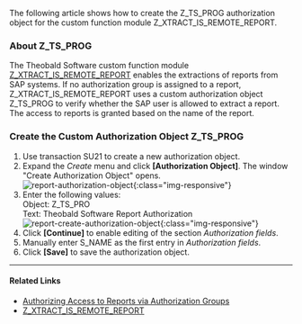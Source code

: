 The following article shows how to create the Z_TS_PROG authorization object for the custom function module Z_XTRACT_IS_REMOTE_REPORT.<br>

### About Z_TS_PROG

The Theobald Software custom function module [Z_XTRACT_IS_REMOTE_REPORT](../documentation/setup-in-sap/custom-function-module-for-reports.md) enables the extractions of reports from SAP systems.
If no authorization group is assigned to a report, Z_XTRACT_IS_REMOTE_REPORT uses a custom authorization object Z_TS_PROG to verify whether the SAP user is allowed to extract a report. 
The access to reports is granted based on the name of the report.


### Create the Custom Authorization Object Z_TS_PROG

1. Use transaction SU21 to create a new authorization object.
2. Expand the *Create* menu and click **[Authorization Object]**. The window "Create Authorization Object" opens.<br>
![report-authorization-object](site:assets/images/articles/sap/sap-authority-object.png){:class="img-responsive"}
3. Enter the following values:<br>
Object: Z_TS_PRO<br>
Text: Theobald Software Report Authorization<br>
![report-create-authorization-object](site:assets/images/articles/sap/sap-create-authorization-object.png){:class="img-responsive"}
4. Click **[Continue]** to enable editing of the section *Authorization fields*.
5. Manually enter S_NAME as the first entry in *Authorization fields*. 
6. Click **[Save]** to save the authorization object.

*****
#### Related Links
- [Authorizing Access to Reports via Authorization Groups](authorizing-access-to-specific-reports.md)
- [Z_XTRACT_IS_REMOTE_REPORT](../documentation/setup-in-sap/custom-function-module-for-reports.md)
